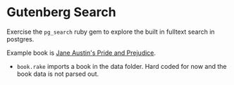 # Gutenberg Search

Exercise the `pg_search` ruby gem to explore the built in fulltext search in postgres.

Example book is [Jane Austin's Pride and Prejudice](https://www.gutenberg.org/files/1342/1342-0.txt).

* `book.rake` imports a book in the data folder. Hard coded for now and the book data is not parsed out.
